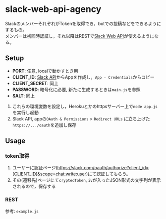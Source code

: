 # slack-web-api-agency
SlackのメンバーそれぞれがTokenを取得でき，botでの投稿などをできるようにするもの。  
メンバーは初回時認証し，それ以降はRESTで[Slack Web API](https://api.slack.com/web)が使えるようになる。


## Setup
- **PORT**: 任意, localで動かすとき用
- **CLIENT_ID**: [Slack API](https://api.slack.com/)からAppを作成し，`App - Credentials`からコピー
- **CLIENT_SECRET**: 同上
- **PASSWORD**: 暗号化に必要, 新たに生成するときは`main.js`を参照
- **SALT**: 同上

1. これらの環境変数を設定し，Herokuとかのhttpsサーバー上で`node app.js`を実行し起動
2. Slack API, appの`OAuth & Permissions` > `Redirect URLs` に立ち上げた`https://.../oauth`を追加し保存

## Usage
### token取得
1. ユーザーに認証ページ(https://slack.com/oauth/authorize?client_id=[CLIENT_ID]&scope=chat:write:user)にて認証してもらう。
2. その(遷移先)ページにて`cryptedToken`, `iv`が入ったJSON形式の文字列が表示されるので，保存する

### REST
参考: `example.js`
